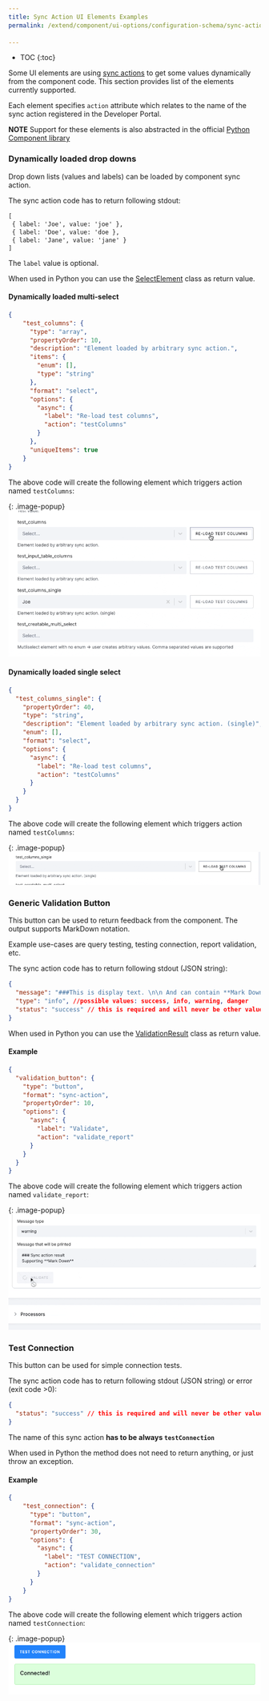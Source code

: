 ```yaml
---
title: Sync Action UI Elements Examples
permalink: /extend/component/ui-options/configuration-schema/sync-action-examples/

---
```


* TOC
{:toc}

Some UI elements are using [sync actions](https://developers.keboola.com/extend/common-interface/actions/) to get some values dynamically 
from the component code. This section provides list of the elements currently supported. 

Each element specifies `action` attribute which relates to the name of the sync action registered in the Developer Portal.

**NOTE** Support for these elements is also abstracted in the official [Python Component library](https://github.com/keboola/python-component#framework-support)

### Dynamically loaded drop downs

Drop down lists (values and labels) can be loaded by component sync action. 

The sync action code has to return following stdout:

```
[
 { label: 'Joe', value: 'joe' },
 { label: 'Doe', value: 'doe },
 { label: 'Jane', value: 'jane' }
]
```

The `label` value is optional. 

When used in Python you can use the [SelectElement](https://github.com/keboola/python-component#selectelement) class as return value.

#### Dynamically loaded multi-select

```json
{
    "test_columns": {
      "type": "array",
      "propertyOrder": 10,
      "description": "Element loaded by arbitrary sync action.",
      "items": {
        "enum": [],
        "type": "string"
      },
      "format": "select",
      "options": {
        "async": {
          "label": "Re-load test columns",
          "action": "testColumns"
        }
      },
      "uniqueItems": true
    }
}
```

The above code will create the following element which triggers action named `testColumns`:

{: .image-popup}
![Screenshot](/extend/component/ui-options/ui-examples/dynamic_dropdown_multi.gif)


#### Dynamically loaded single select

```json
{
  "test_columns_single": {
    "propertyOrder": 40,
    "type": "string",
    "description": "Element loaded by arbitrary sync action. (single)",
    "enum": [],
    "format": "select",
    "options": {
      "async": {
        "label": "Re-load test columns",
        "action": "testColumns"
      }
    }
  }
}
```

The above code will create the following element which triggers action named `testColumns`:

{: .image-popup}
![ Screenshot](/extend/component/ui-options/ui-examples/single-drop.gif)



### Generic Validation Button

This button can be used to return feedback from the component. The output supports MarkDown notation.

Example use-cases are query testing, testing connection, report validation, etc.

The sync action code has to return following stdout (JSON string):

```json
{
  "message": "###This is display text. \n\n And can contain **Mark Down** notation. ",
  "type": "info", //possible values: success, info, warning, danger
  "status": "success" // this is required and will never be other value than "success"
}
```


When used in Python you can use the [ValidationResult](https://github.com/keboola/python-component#validationresult) class as return value.

#### Example

```json
{
  "validation_button": {
    "type": "button",
    "format": "sync-action",
    "propertyOrder": 10,
    "options": {
      "async": {
        "label": "Validate",
        "action": "validate_report"
      }
    }
  }
}
```

The above code will create the following element which triggers action named `validate_report`:

{: .image-popup}
![screenshot](/extend/component/ui-options/ui-examples/generic-button.gif)


### Test Connection


This button can be used for simple connection tests. 

The sync action code has to return following stdout (JSON string) or error (exit code >0):

```json
{
  "status": "success" // this is required and will never be other value than "success"
}
```

The name of this sync action **has to be always `testConnection`**


When used in Python the method does not need to return anything, or just throw an exception.


#### Example

```json
{
    "test_connection": {
      "type": "button",
      "format": "sync-action",
      "propertyOrder": 30,
      "options": {
        "async": {
          "label": "TEST CONNECTION",
          "action": "validate_connection"
        }
      }
    }
}
```

The above code will create the following element which triggers action named `testConnection`:

{: .image-popup}
![multiselect](/extend/component/ui-options/ui-examples/test_connection.png)
